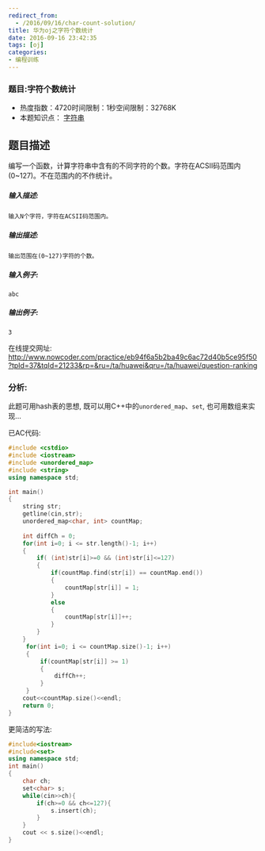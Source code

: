 ```yaml
---
redirect_from:
  - /2016/09/16/char-count-solution/
title: 华为oj之字符个数统计
date: 2016-09-16 23:42:35
tags: [oj]
categories: 
- 编程训练
---
```


### 题目:字符个数统计

- 热度指数：4720时间限制：1秒空间限制：32768K
- 本题知识点： [字符串](http://www.nowcoder.com/questionCenter?questionTypes=000100&mutiTagIds=579)


## 题目描述

编写一个函数，计算字符串中含有的不同字符的个数。字符在ACSII码范围内(0~127)。不在范围内的不作统计。

##### **输入描述:**

```
输入N个字符，字符在ACSII码范围内。
```

##### **输出描述:**

```
输出范围在(0~127)字符的个数。
```

##### **输入例子:**

```
abc

```

##### **输出例子:**

```
3
```



在线提交网址: http://www.nowcoder.com/practice/eb94f6a5b2ba49c6ac72d40b5ce95f50?tpId=37&tqId=21233&rp=&ru=/ta/huawei&qru=/ta/huawei/question-ranking



### 分析: 

此题可用hash表的思想, 既可以用C++中的`unordered_map`、`set`, 也可用数组来实现...



已AC代码:
```cpp
#include <cstdio>
#include <iostream>
#include <unordered_map>
#include <string>
using namespace std;

int main()
{
    string str;
    getline(cin,str);
    unordered_map<char, int> countMap;
    
    int diffCh = 0;
    for(int i=0; i <= str.length()-1; i++)
    {   
        if( (int)str[i]>=0 && (int)str[i]<=127)
        {
            if(countMap.find(str[i]) == countMap.end())
            {
                countMap[str[i]] = 1;
            }
            else
            {
                countMap[str[i]]++;
            }            
        }
    }
     for(int i=0; i <= countMap.size()-1; i++)
     {
         if(countMap[str[i]] >= 1)
         {
             diffCh++;
         }
     }
    cout<<countMap.size()<<endl;
    return 0;
}
```

更简洁的写法:
```cpp
#include<iostream>
#include<set>
using namespace std;
int main()
{
    char ch;
    set<char> s;
    while(cin>>ch){
        if(ch>=0 && ch<=127){
            s.insert(ch);
        }
    }
    cout << s.size()<<endl;
}
```
